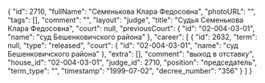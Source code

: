 {
    "id": 2710,
    "fullName": "Семенькова Клара Федосовна",
    "photoURL": "",
    "tags": [],
    "comment": "",
    "layout": "judge",
    "title": "Судья Семенькова Клара Федосовна",
    "court": null,
    "previousCourt": {
        "id": "02-004-03-01",
        "name": "суд Бешенковичского района"
    },
    "career": [
        {
            "id": 2632,
            "term": null,
            "type": "released",
            "court": {
                "id": "02-004-03-01",
                "name": "суд Бешенковичского района"
            },
            "extra": [],
            "comment": "выход в отставку",
            "house_id": "02-004-03-01",
            "judge_id": 2710,
            "position": "председатель",
            "term_type": "",
            "timestamp": "1999-07-02",
            "decree_number": "356"
        }
    ]
}